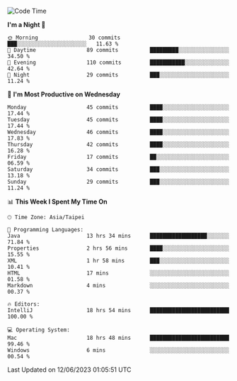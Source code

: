 <!--START_SECTION:waka-->
![Code Time](http://img.shields.io/badge/Code%20Time-137%20hrs%2036%20mins-blue)

**I'm a Night 🦉** 

```text
🌞 Morning                30 commits          ███░░░░░░░░░░░░░░░░░░░░░░   11.63 % 
🌆 Daytime                89 commits          █████████░░░░░░░░░░░░░░░░   34.50 % 
🌃 Evening                110 commits         ███████████░░░░░░░░░░░░░░   42.64 % 
🌙 Night                  29 commits          ███░░░░░░░░░░░░░░░░░░░░░░   11.24 % 
```
📅 **I'm Most Productive on Wednesday** 

```text
Monday                   45 commits          ████░░░░░░░░░░░░░░░░░░░░░   17.44 % 
Tuesday                  45 commits          ████░░░░░░░░░░░░░░░░░░░░░   17.44 % 
Wednesday                46 commits          ████░░░░░░░░░░░░░░░░░░░░░   17.83 % 
Thursday                 42 commits          ████░░░░░░░░░░░░░░░░░░░░░   16.28 % 
Friday                   17 commits          ██░░░░░░░░░░░░░░░░░░░░░░░   06.59 % 
Saturday                 34 commits          ███░░░░░░░░░░░░░░░░░░░░░░   13.18 % 
Sunday                   29 commits          ███░░░░░░░░░░░░░░░░░░░░░░   11.24 % 
```


📊 **This Week I Spent My Time On** 

```text
🕑︎ Time Zone: Asia/Taipei

💬 Programming Languages: 
Java                     13 hrs 34 mins      ██████████████████░░░░░░░   71.84 % 
Properties               2 hrs 56 mins       ████░░░░░░░░░░░░░░░░░░░░░   15.55 % 
XML                      1 hr 58 mins        ███░░░░░░░░░░░░░░░░░░░░░░   10.41 % 
HTML                     17 mins             ░░░░░░░░░░░░░░░░░░░░░░░░░   01.58 % 
Markdown                 4 mins              ░░░░░░░░░░░░░░░░░░░░░░░░░   00.37 % 

🔥 Editors: 
IntelliJ                 18 hrs 54 mins      █████████████████████████   100.00 % 

💻 Operating System: 
Mac                      18 hrs 48 mins      █████████████████████████   99.46 % 
Windows                  6 mins              ░░░░░░░░░░░░░░░░░░░░░░░░░   00.54 % 
```


 Last Updated on 12/06/2023 01:05:51 UTC
<!--END_SECTION:waka-->
